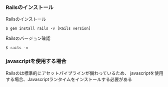 ### Railsのインストール
Railsのインストール
```
$ gem install rails -v [Rails version]
```

Railsのバージョン確認
```
$ rails -v
```

### javascriptを使用する場合
Railsのは標準的にアセットパイプラインが備わっているため、
javascriptを使用する場合、Javascriptランタイムをインストールする必要がある

